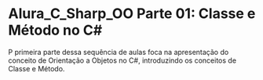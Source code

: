 # Alura_C_Sharp_OO Parte 01: Classe e Método no C#
P primeira parte dessa sequência de aulas foca na apresentação do conceito de Orientação a Objetos no C#, introduzindo os conceitos de Classe e Método.
